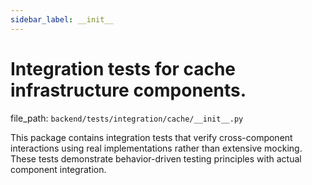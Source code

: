 ```yaml
---
sidebar_label: __init__
---
```


# Integration tests for cache infrastructure components.

  file_path: `backend/tests/integration/cache/__init__.py`

This package contains integration tests that verify cross-component interactions
using real implementations rather than extensive mocking. These tests demonstrate
behavior-driven testing principles with actual component integration.
